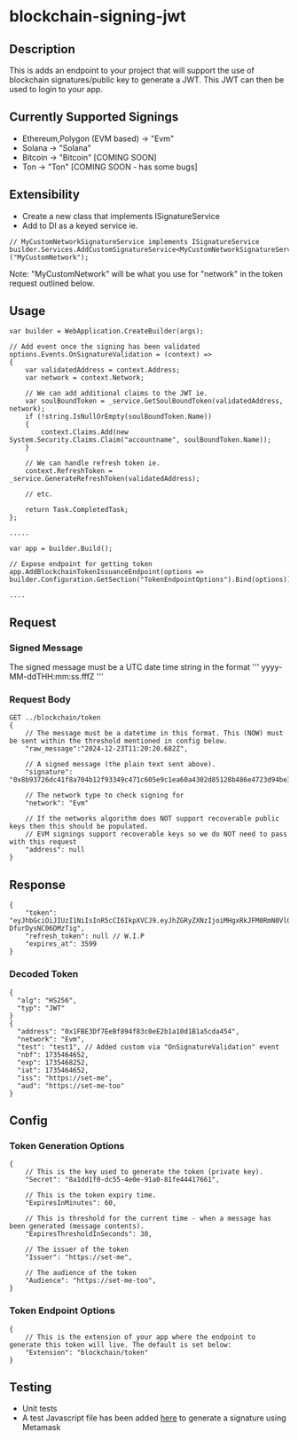 # blockchain-signing-jwt

## Description

This is adds an endpoint to your project that will support the use of blockchain signatures/public key to generate a JWT. This JWT can then be used to login to your app.

## Currently Supported Signings

- Ethereum,Polygon (EVM based) -> "Evm"
- Solana -> "Solana"
- Bitcoin -> "Bitcoin" [COMING SOON]
- Ton -> "Ton" [COMING SOON - has some bugs]

## Extensibility

- Create a new class that implements ISignatureService
- Add to DI as a keyed service ie.
```
// MyCustomNetworkSignatureService implements ISignatureService
builder.Services.AddCustomSignatureService<MyCustomNetworkSignatureService>("MyCustomNetwork");
```

Note: "MyCustomNetwork" will be what you use for "network" in the token request outlined below.

## Usage

```
var builder = WebApplication.CreateBuilder(args);

// Add event once the signing has been validated
options.Events.OnSignatureValidation = (context) =>
{
    var validatedAddress = context.Address;
    var network = context.Network;

    // We can add additional claims to the JWT ie.
    var soulBoundToken = _service.GetSoulBoundToken(validatedAddress, network);
    if (!string.IsNullOrEmpty(soulBoundToken.Name))
    {
        context.Claims.Add(new System.Security.Claims.Claim("accountname", soulBoundToken.Name));
    }

    // We can handle refresh token ie. 
    context.RefreshToken = _service.GenerateRefreshToken(validatedAddress);

    // etc.

    return Task.CompletedTask;
};

.....
```

```
var app = builder.Build();

// Expose endpoint for getting token
app.AddBlockchainTokenIssuanceEndpoint(options => builder.Configuration.GetSection("TokenEndpointOptions").Bind(options));

....
```

## Request

### Signed Message

The signed message must be a UTC date time string in the format 
'''
yyyy-MM-ddTHH:mm:ss.fffZ
'''

### Request Body

```
GET ../blockchain/token
{
    // The message must be a datetime in this format. This (NOW) must be sent within the threshold mentioned in config below. 
    "raw_message":"2024-12-23T11:20:20.682Z",

    // A signed message (the plain text sent above). 
    "signature": "0x8b93726dc41f8a704b12f93349c471c605e9c1ea60a4302d85128b486e4723d94be330bc6b0238cf246e6ebfe7e95c532bf4b461ad424900b110f87f952a89c81c",

    // The network type to check signing for
    "network": "Evm"

    // If the networks algorithm does NOT support recoverable public keys then this should be populated.
    // EVM signings support recoverable keys so we do NOT need to pass with this request
    "address": null
}
```

## Response

```
{
    "token": "eyJhbGciOiJIUzI1NiIsInR5cCI6IkpXVCJ9.eyJhZGRyZXNzIjoiMHgxRkJFM0RmN0VlQmY4OTRmODNjMGVFMmIxYTEwZDFCMWE1Y2RhNDU0IiwibmV0d29yayI6IkV2bSIsInRlc3QiOiJ0ZXN0MSIsIm5iZiI6MTczNTQ2NDY1MiwiZXhwIjoxNzM1NDY4MjUyLCJpYXQiOjE3MzU0NjQ2NTIsImlzcyI6Imh0dHBzOi8vc2V0LW1lIiwiYXVkIjoiaHR0cHM6Ly9zZXQtbWUtdG9vIn0.OFpjY6XxilHHz7ei6hbTW50VF-DfurDysNC06DMzTig",
    "refresh_token": null // W.I.P
    "expires_at": 3599
}
```

### Decoded Token
```
{
  "alg": "HS256",
  "typ": "JWT"
}
{
  "address": "0x1FBE3Df7EeBf894f83c0eE2b1a10d1B1a5cda454",
  "network": "Evm",
  "test": "test1", // Added custom via "OnSignatureValidation" event
  "nbf": 1735464652,
  "exp": 1735468252,
  "iat": 1735464652,
  "iss": "https://set-me",
  "aud": "https://set-me-too"
}
```

## Config

### Token Generation Options
```
{
    // This is the key used to generate the token (private key).
    "Secret": "8a1dd1f0-dc55-4e0e-91a0-81fe44417661",

    // This is the token expiry time. 
    "ExpiresInMinutes": 60,

    // This is threshold for the current time - when a message has been generated (message contents).
    "ExpiresThresholdInSeconds": 30,

    // The issuer of the token
    "Issuer": "https://set-me",

    // The audience of the token
    "Audience": "https://set-me-too",
}
```

### Token Endpoint Options
```
{
    // This is the extension of your app where the endpoint to generate this token will live. The default is set below:
    "Extension": "blockchain/token"
}
```

## Testing

- Unit tests
- A test Javascript file has been added [here](https://github.com/mshrm-studio/blockchain-signing-jwt/blob/main/Blockchain.Signing.Auth/Blockchain.Signing.Auth/JS/get-signature.js) to generate a signature using Metamask
